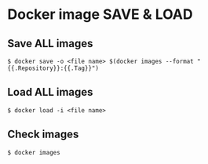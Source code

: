# Docker image SAVE & LOAD

## Save ALL images

```shell
$ docker save -o <file name> $(docker images --format "{{.Repository}}:{{.Tag}}")
```

## Load ALL images

```shell
$ docker load -i <file name>
```

## Check images

```shell
$ docker images
```